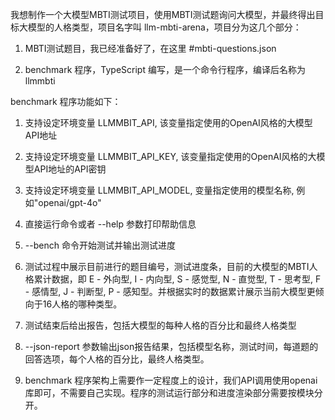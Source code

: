 我想制作一个大模型MBTI测试项目，使用MBTI测试题询问大模型，并最终得出目标大模型的人格类型，项目名字叫 llm-mbti-arena，项目分为这几个部分：

1. MBTI测试题目，我已经准备好了，在这里  #mbti-questions.json 

2. benchmark 程序，TypeScript 编写，是一个命令行程序，编译后名称为 llmmbti



benchmark 程序功能如下：

1. 支持设定环境变量 LLMMBIT_API, 该变量指定使用的OpenAI风格的大模型API地址

2. 支持设定环境变量 LLMMBIT_API_KEY, 该变量指定使用的OpenAI风格的大模型API地址的API密钥

3. 支持设定环境变量 LLMMBIT_API_MODEL, 变量指定使用的模型名称, 例如"openai/gpt-4o"

4. 直接运行命令或者 --help 参数打印帮助信息

5. --bench 命令开始测试并输出测试进度

6. 测试过程中展示目前进行的题目编号，测试进度条，目前的大模型的MBTI人格累计数据，即 E - 外向型, I - 内向型, S - 感觉型, N - 直觉型, T - 思考型, F - 感情型, J - 判断型, P - 感知型。并根据实时的数据累计展示当前大模型更倾向于16人格的哪种类型。

7. 测试结束后给出报告，包括大模型的每种人格的百分比和最终人格类型

8. --json-report 参数输出json报告结果，包括模型名称，测试时间，每道题的回答选项，每个人格的百分比，最终人格类型。

9. benchmark 程序架构上需要作一定程度上的设计，我们API调用使用openai库即可，不需要自己实现。程序的测试运行部分和进度渲染部分需要按模块分开。
